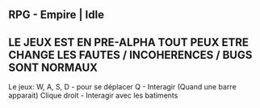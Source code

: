 ## RPG - Empire | Idle
LE JEUX EST EN PRE-ALPHA TOUT PEUX ETRE CHANGE LES FAUTES / INCOHERENCES / BUGS SONT NORMAUX
--
Le jeux:
W, A, S, D - pour se déplacer 
Q - Interagir (Quand une barre apparait)
Clique droit - Interagir avec les batiments
